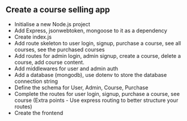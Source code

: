 ## Create a course selling app

 - Initialise a new Node.js project
 - Add Express, jsonwebtoken, mongoose to it as a dependency
 - Create index.js
 - Add route skeleton to user login, signup, purchase a course, see all courses, see the purchased courses
 - Add routes for admin login, admin signup, create a course, delete a course, add course content.
 - Add middlewares for user and admin auth
 - Add a database (mongodb), use dotenv to store the database connection string
 - Define the schema for User, Admin, Course, Purchase
 - Complete the routes for user login, signup, purchase a course, see course (Extra points -  Use express routing to better structure your routes)
 - Create the frontend